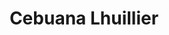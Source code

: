 ---
title: "Cebuana Lhuillier"
url: /san-pablo/cebuana-lhuillier-maharlika-highway/
shop: Leiher
---
